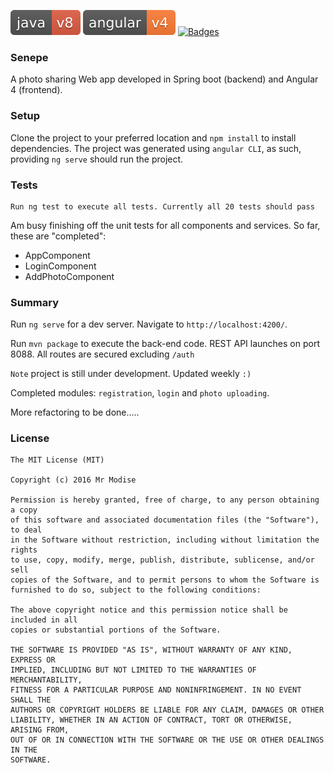 [![Packagist](badges/java-v8-red.svg)]()  [![Packagist](badges/angular-v4-orange.svg)]() [![Badges](https://github.com/mrmodise/senepe/badges/orm.svg)]()

### Senepe
A photo sharing Web app developed in Spring boot (backend) and Angular 4 (frontend). 

### Setup
Clone the project to your preferred location and ``npm install`` to install dependencies. The project was generated using ``angular CLI``, as such, providing ``ng serve`` should run the project.

### Tests
```
Run ng test to execute all tests. Currently all 20 tests should pass
```
Am busy finishing off the unit tests for all components and services. So far, these are "completed":

- AppComponent
- LoginComponent
- AddPhotoComponent

### Summary 

Run `ng serve` for a dev server. Navigate to `http://localhost:4200/`. 

Run `mvn package` to execute the back-end code. REST API launches on port 8088. All routes are secured excluding `/auth`

`Note` project is still under development. Updated weekly `:)`

Completed modules: `registration`, `login` and `photo uploading`.

More refactoring to be done.....

### License
```
The MIT License (MIT)

Copyright (c) 2016 Mr Modise

Permission is hereby granted, free of charge, to any person obtaining a copy
of this software and associated documentation files (the "Software"), to deal
in the Software without restriction, including without limitation the rights
to use, copy, modify, merge, publish, distribute, sublicense, and/or sell
copies of the Software, and to permit persons to whom the Software is
furnished to do so, subject to the following conditions:

The above copyright notice and this permission notice shall be included in all
copies or substantial portions of the Software.

THE SOFTWARE IS PROVIDED "AS IS", WITHOUT WARRANTY OF ANY KIND, EXPRESS OR
IMPLIED, INCLUDING BUT NOT LIMITED TO THE WARRANTIES OF MERCHANTABILITY,
FITNESS FOR A PARTICULAR PURPOSE AND NONINFRINGEMENT. IN NO EVENT SHALL THE
AUTHORS OR COPYRIGHT HOLDERS BE LIABLE FOR ANY CLAIM, DAMAGES OR OTHER
LIABILITY, WHETHER IN AN ACTION OF CONTRACT, TORT OR OTHERWISE, ARISING FROM,
OUT OF OR IN CONNECTION WITH THE SOFTWARE OR THE USE OR OTHER DEALINGS IN THE
SOFTWARE.

```
